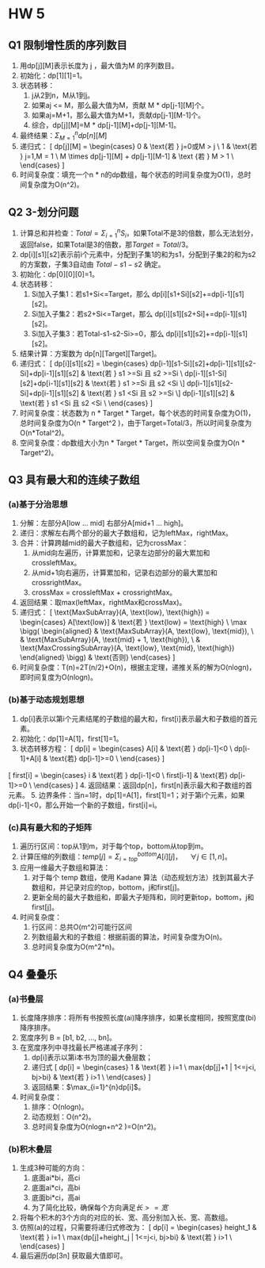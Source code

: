 # HW 5

## Q1 限制增性质的序列数目

1. 用dp[j][M]表示长度为 j ，最大值为M 的序列数目。
2. 初始化：dp[1][1]=1。
3.  状态转移：
    1.  j从2到n，M从1到j。
    2.  如果aj <= M，那么最大值为M，贡献 M * dp[j-1][M]个。
    3.  如果aj=M+1，那么最大值为M+1，贡献dp[j-1][M-1]个。
    4.  综合，dp[j][M]=M * dp[j-1][M]+dp[j-1][M-1]。
4. 最终结果：$\Sigma_{M=1}^{n}dp[n][M]$
5. 递归式：
    \[
    dp[j][M] = 
    \begin{cases} 
    0 & \text{若 } j=0或M > j \\
    1 & \text{若 } j=1,M = 1 \\
    M \times dp[j-1][M] + dp[j-1][M-1] & \text  {若 } M > 1 \\
    \end{cases}
    \]
6. 时间复杂度：填充一个n * n的dp数组，每个状态的时间复杂度为O(1)，总时间复杂度为O(n^2)。

## Q2 3-划分问题

1. 计算总和并检查：$Total=\Sigma_{i=1}^{n}S_i$，如果Total不是3的倍数，那么无法划分，返回false，如果Total是3的倍数，那$Target=Total/3$。
2. dp[i][s1][s2]表示前i个元素中，分配到子集1的和为s1，分配到子集2的和为s2的方案数，子集3自动由 $Total-s1-s2$ 确定。
3. 初始化：dp[0][0][0]=1。
4. 状态转移：
   1. Si加入子集1：若s1+Si<=Target，那么 dp[i][s1+Si][s2]+=dp[i-1][s1][s2]。
   2. Si加入子集2：若s2+Si<=Target，那么 dp[i][s1][s2+Si]+=dp[i-1][s1][s2]。
   3. Si加入子集3：若Total-s1-s2-Si>=0，那么 dp[i][s1][s2]+=dp[i-1][s1][s2]。
5. 结果计算：方案数为 dp[n][Target][Target]。
6. 递归式：
\[
dp[i][s1][s2] = 
\begin{cases} 
dp[i-1][s1-Si][s2]+dp[i-1][s1][s2-Si]+dp[i-1][s1][s2] & \text{若 } s1 >=Si 且 s2 >=Si \\
dp[i-1][s1-Si][s2]+dp[i-1][s1][s2] & \text{若 } s1 >=Si 且 s2 <Si \\]
dp[i-1][s1][s2-Si]+dp[i-1][s1][s2] & \text{若 } s1 <Si 且 s2 >=Si \\]
dp[i-1][s1][s2] & \text{若 } s1 <Si 且 s2 <Si \\
\end{cases}
\]
1. 时间复杂度：状态数为 n * Target * Target，每个状态的时间复杂度为O(1)，总时间复杂度为O(n * Target^2 )，由于Target=Total/3，所以时间复杂度为O(n*Total^2)。
2. 空间复杂度：dp数组大小为n * Target * Target，所以空间复杂度为O(n * Target^2)。

## Q3 具有最大和的连续子数组

### (a)基于分治思想

1. 分解：左部分A[low ... mid] 右部分A[mid+1 ... high]。
2. 递归：求解左右两个部分的最大子数组和，记为leftMax，rightMax。
3. 合并：计算跨越mid的最大子数组和，记为crossMax：
   1. 从mid向左遍历，计算累加和，记录左边部分的最大累加和crossleftMax。
   2. 从mid+1向右遍历，计算累加和，记录右边部分的最大累加和crossrightMax。
   3. crossMax = crossleftMax + crossrightMax。
4. 返回结果：取max(leftMax，rightMax和crossMax)。
5. 递归式：
\[
\text{MaxSubArray}(A, \text{low}, \text{high}) =
\begin{cases}
A[\text{low}] & \text{若 } \text{low} = \text{high} \\
\max \bigg(
    \begin{aligned}
        & \text{MaxSubArray}(A, \text{low}, \text{mid}), \\
        & \text{MaxSubArray}(A, \text{mid} + 1, \text{high}), \\
        & \text{MaxCrossingSubArray}(A, \text{low}, \text{mid}, \text{high})
    \end{aligned}
\bigg) & \text{否则}
\end{cases}
\]
6. 时间复杂度：T(n)=2T(n/2)+O(n)，根据主定理，递推关系的解为O(nlogn)，即时间复度为O(nlogn)。

### (b)基于动态规划思想

1. dp[i]表示以第i个元素结尾的子数组的最大和，first[i]表示最大和子数组的首元素。
2. 初始化：dp[1]=A[1]，first[1]=1。
3. 状态转移方程：
\[
dp[i] =
\begin{cases}
A[i] & \text{若 } dp[i-1]<0 \\
dp[i-1]+A[i] & \text{若} dp[i-1]>=0 \\
\end{cases}
\]

\[
first[i] =
\begin{cases}
i & \text{若 } dp[i-1]<0 \\
first[i-1] & \text{若} dp[i-1]>=0 \\
\end{cases}
\]
4. 返回结果：返回dp[n]，first[n]表示最大和子数组的首元素。
5. 边界条件：当n=1时，dp[1]=A[1]，first[1]=1；对于第i个元素，如果dp[i-1]<0，那么开始一个新的子数组，first[i]=i。

### (c)具有最大和的子矩阵

1. 遍历行区间：top从1到m，对于每个top，bottom从top到m。
2. 计算压缩的列数组：$temp[j]=\Sigma_{i=top}^{bottom}A[i][j]，\quad \forall j \in [1, n]$。
3. 应用一维最大子数组和算法：
   1. 对于每个 temp 数组，使用 Kadane 算法（动态规划方法）找到其最大子数组和，并记录对应的top，bottom，j和first[j]。
   2. 更新全局的最大子数组和，即最大子矩阵和，同时更新top，bottom，j和first[j]。
4. 时间复杂度：
   1. 行区间：总共O(m^2)可能行区间
   2. 列数组最大和的子数组：根据前面的算法，时间复杂度为O(n)。
   3. 总时间复杂度为O(m^2*n)。

## Q4 叠叠乐

### (a)书叠层

1. 长度降序排序：将所有书按照长度(ai)降序排序，如果长度相同，按照宽度(bi)降序排序。
2. 宽度序列 B = [b1, b2, ..., bn]。
3. 在宽度序列中寻找最长严格递减子序列：
   1. dp[i]表示以第i本书为顶的最大叠层数；
   2. 递归式
    \[
    dp[i] =
    \begin{cases}
    1 & \text{若 } i=1 \\
    max\{dp[j]+1 | 1<=j<i, bj>bi\} & \text{若 } i>1 \\
    \end{cases}
    \]
   3. 返回结果：$\max_{i=1}^{n}dp[i]$。
4. 时间复杂度：
   1. 排序：O(nlogn)。
   2. 动态规划：O(n^2)。
   3. 总时间复杂度为O(nlogn+n^2 )=O(n^2)。

### (b)积木叠层

1. 生成3种可能的方向：
   1. 底面ai*bi，高ci
   2. 底面ai*ci，高bi
   3. 底面bi*ci，高ai
   4. 为了简化比较，确保每个方向满足$长>=宽$
2. 将每个积木的3个方向的对应的长、宽、高分别加入长、宽、高数组。
3. 仿照(a)的过程，只需要将递归式修改为：
    \[
    dp[i] =
    \begin{cases}
    height_1 & \text{若 } i=1 \\
    max\{dp[j]+height_j | 1<=j<i, bj>bi\} & \text{若 } i>1 \\
    \end{cases}
    \]
4. 最后遍历dp[3n] 获取最大值即可。

